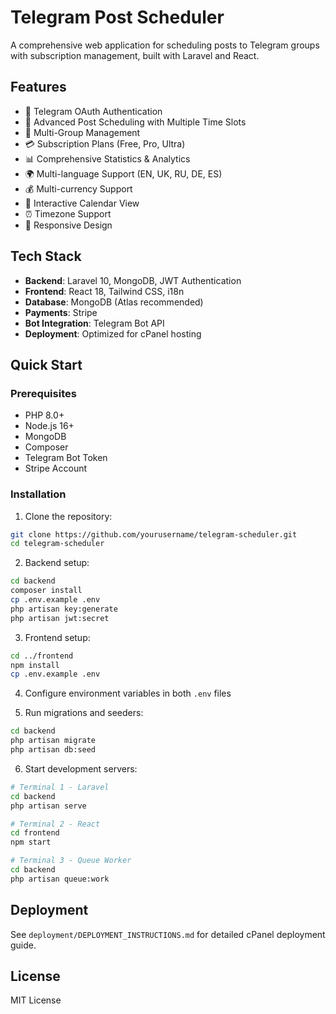 # Telegram Post Scheduler

A comprehensive web application for scheduling posts to Telegram groups with subscription management, built with Laravel and React.

## Features

- 🔐 Telegram OAuth Authentication
- 📅 Advanced Post Scheduling with Multiple Time Slots
- 👥 Multi-Group Management
- 💳 Subscription Plans (Free, Pro, Ultra)
- 📊 Comprehensive Statistics & Analytics
- 🌍 Multi-language Support (EN, UK, RU, DE, ES)
- 💰 Multi-currency Support
- 📆 Interactive Calendar View
- ⏰ Timezone Support
- 📱 Responsive Design

## Tech Stack

- **Backend**: Laravel 10, MongoDB, JWT Authentication
- **Frontend**: React 18, Tailwind CSS, i18n
- **Database**: MongoDB (Atlas recommended)
- **Payments**: Stripe
- **Bot Integration**: Telegram Bot API
- **Deployment**: Optimized for cPanel hosting

## Quick Start

### Prerequisites

- PHP 8.0+
- Node.js 16+
- MongoDB
- Composer
- Telegram Bot Token
- Stripe Account

### Installation

1. Clone the repository:
```bash
git clone https://github.com/yourusername/telegram-scheduler.git
cd telegram-scheduler
```

2. Backend setup:
```bash
cd backend
composer install
cp .env.example .env
php artisan key:generate
php artisan jwt:secret
```

3. Frontend setup:
```bash
cd ../frontend
npm install
cp .env.example .env
```

4. Configure environment variables in both `.env` files

5. Run migrations and seeders:
```bash
cd backend
php artisan migrate
php artisan db:seed
```

6. Start development servers:
```bash
# Terminal 1 - Laravel
cd backend
php artisan serve

# Terminal 2 - React  
cd frontend
npm start

# Terminal 3 - Queue Worker
cd backend
php artisan queue:work
```

## Deployment

See `deployment/DEPLOYMENT_INSTRUCTIONS.md` for detailed cPanel deployment guide.

## License

MIT License
